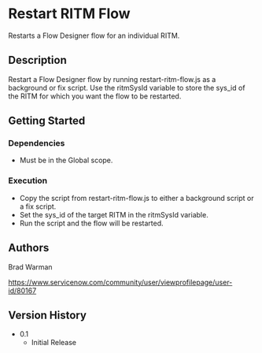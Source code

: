 # Restart RITM Flow

Restarts a Flow Designer flow for an individual RITM.

## Description

Restart a Flow Designer flow by running restart-ritm-flow.js as a background or fix script. Use the ritmSysId variable to store the sys_id of the RITM for which you want the flow to be restarted.

## Getting Started

### Dependencies

* Must be in the Global scope.

### Execution

* Copy the script from restart-ritm-flow.js to either a background script or a fix script.
* Set the sys_id of the target RITM in the ritmSysId variable.
* Run the script and the flow will be restarted.

## Authors

Brad Warman 

https://www.servicenow.com/community/user/viewprofilepage/user-id/80167

## Version History

* 0.1
    * Initial Release
